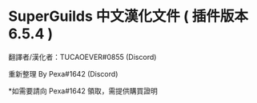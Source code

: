 # SuperGuilds 中文漢化文件 ( 插件版本6.5.4 )

翻譯者/漢化者：TUCAOEVER#0855 (Discord)

重新整理 By Pexa#1642 (Discord)

*如需要請向 Pexa#1642 領取，需提供購買證明
